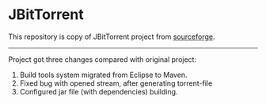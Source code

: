 # JBitTorrent

This repository is copy of JBitTorrent project from [sourceforge](https://sourceforge.net/projects/jbittorrent/).



---
 Project got three changes compared with original project:
1. Build tools system migrated from Eclipse to Maven.
2. Fixed bug with opened stream, after generating torrent-file
3. Configured jar file (with dependencies) building.
